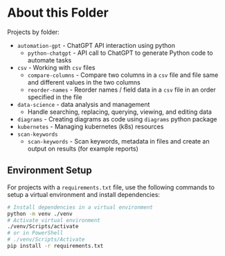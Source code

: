 # About this Folder

Projects by folder:

- `automation-gpt` - ChatGPT API interaction using python
  - `python-chatgpt` - API call to ChatGPT to generate Python code to automate tasks
- `csv` - Working with `csv` files
  - `compare-columns` - Compare two columns in a `csv` file and file same and different values in the two columns
  - `reorder-names` - Reorder names / field data in a `csv` file in an order specified in the file
- `data-science` - data analysis and management
  - Handle searching, replacing, querying, viewing, and editing data
- `diagrams` - Creating diagrams as code using `diagrams` python package
- `kubernetes` - Managing kubernetes (k8s) resources
- `scan-keywords`
  - `scan-keywords` - Scan keywords, metadata in files and create an output on results (for example reports)

## Environment Setup

For projects with a `requirements.txt` file, use the following commands to setup a virtual environment and install dependencies:

```sh
# Install dependencies in a virtual environment
python -m venv ./venv
# Activate virtual environment
./venv/Scripts/activate
# or in PowerShell
# ./venv/Scripts/Activate
pip install -r requirements.txt
```
